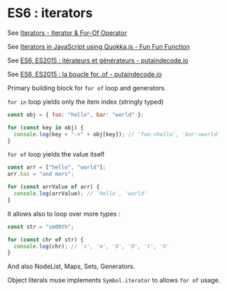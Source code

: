 # ES6 : iterators

See [Iterators - Iterator & For-Of Operator](http://es6-features.org/#IteratorForOfOperator)

See [Iterators in JavaScript using Quokka.js - Fun Fun Function](https://www.youtube.com/watch?v=W4brAobC2Hc&list=PL0zVEGEvSaeG2T5n8FuPGb11JHea7idb9&index=1)

See [ES6, ES2015 : itérateurs et générateurs - putaindecode.io](https://putaindecode.io/fr/articles/js/es2015/generators/)

See [ES6, ES2015 : la boucle for..of - putaindecode.io](https://putaindecode.io/fr/articles/js/es2015/for-of/)

Primary building block for `for of` loop and generators.

`for in` loop yields only the item index (stringly typed)

```javascript
const obj = { foo: "hello", bar: "world" };

for (const key in obj) {
  console.log(key + "->" + obj[key]); // 'foo->hello', 'bar->world'
}
```

`for of` loop yields the value itself

```javascript
const arr = ["hello", "world"];
arr.baz = "and mars";

for (const arrValue of arr) {
  console.log(arrValue); // 'hello', 'world'
}
```

It allows also to loop over more types :

```javascript
const str = "sm00th";

for (const chr of str) {
  console.log(chr); // 's', 'm', '0', '0', 't', 'h'
}
```

And also NodeList, Maps, Sets, Generators.

Object literals muse implements `Symbol.iterator` to allows `for of` usage.
